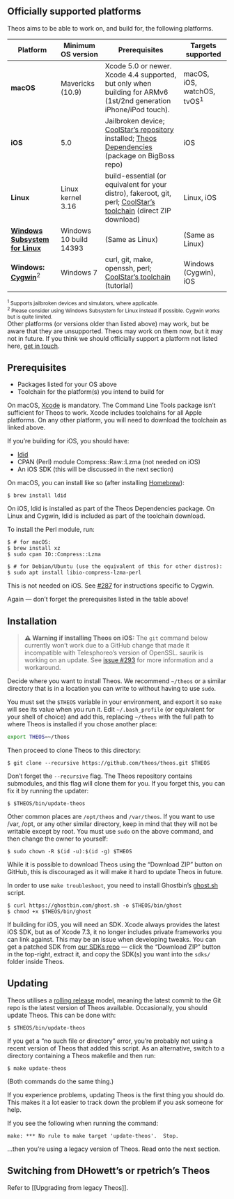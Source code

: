 ## Officially supported platforms
Theos aims to be able to work on, and build for, the following platforms.

| Platform | Minimum OS version | Prerequisites | Targets supported
|----------|--------------------|---------------|-------------------|
| **macOS** | Mavericks (10.9) | Xcode 5.0 or newer. Xcode 4.4 supported, but only when building for ARMv6 (1st/2nd generation iPhone/iPod touch). | macOS, iOS, watchOS, tvOS<sup>1</sup> |
| **iOS** | 5.0 | Jailbroken device; [CoolStar’s repository](https://coolstar.org/publicrepo/) installed; [Theos Dependencies](http://moreinfo.thebigboss.org/moreinfo/depiction.php?file=theosdependenciesDp) (package on BigBoss repo) | iOS |
| **Linux** | Linux kernel 3.16 | build-essential (or equivalent for your distro), fakeroot, git, perl; [CoolStar’s toolchain](https://developer.angelxwind.net/Linux/ios-toolchain_clang%2bllvm%2bld64_latest_linux_x86_64.zip) (direct ZIP download) | Linux, iOS |
| [**Windows Subsystem for Linux**](https://docs.microsoft.com/windows/wsl) | Windows 10 build 14393 | (Same as Linux) | (Same as Linux) |
| **Windows: [Cygwin](https://cygwin.com/)**<sup>2</sup> | Windows 7 | curl, git, make, openssh, perl; [CoolStar’s toolchain](http://sharedinstance.net/2013/12/build-on-windows/) (tutorial)| Windows (Cygwin), iOS |

<sup><sup>1</sup> Supports jailbroken devices and simulators, where applicable.  
<sup>2</sup> Please consider using Windows Subsystem for Linux instead if possible. Cygwin works but is quite limited.</sup>  
Other platforms (or versions older than listed above) may work, but be aware that they are unsupported. Theos may work on them now, but it may not in future. If you think we should officially support a platform not listed here, [get in touch](https://github.com/theos/theos/issues/new).

## Prerequisites
* Packages listed for your OS above
* Toolchain for the platform(s) you intend to build for

On macOS, [Xcode](https://itunes.apple.com/us/app/xcode/id497799835?ls=1&mt=12) is mandatory. The Command Line Tools package isn’t sufficient for Theos to work. Xcode includes toolchains for all Apple platforms. On any other platform, you will need to download the toolchain as linked above.

If you’re building for iOS, you should have:

* [ldid](http://iphonedevwiki.net/index.php/Ldid)
* CPAN (Perl) module Compress::Raw::Lzma (not needed on iOS)
* An iOS SDK (this will be discussed in the next section)

On macOS, you can install like so (after installing [Homebrew](https://brew.sh/)):

```console
$ brew install ldid
```

On iOS, ldid is installed as part of the Theos Dependencies package. On Linux and Cygwin, ldid is included as part of the toolchain download.

To install the Perl module, run:

```console
$ # for macOS:
$ brew install xz
$ sudo cpan IO::Compress::Lzma

$ # for Debian/Ubuntu (use the equivalent of this for other distros):
$ sudo apt install libio-compress-lzma-perl
```

This is not needed on iOS. See [#287](https://github.com/theos/theos/issues/287#issuecomment-364273354) for instructions specific to Cygwin.

Again — don’t forget the prerequisites listed in the table above!

## Installation
> **⚠️ Warning if installing Theos on iOS:** The `git` command below currently won’t work due to a GitHub change that made it incompatible with Telesphoreo’s version of OpenSSL. saurik is working on an update. See [issue #293](https://github.com/theos/theos/issues/293) for more information and a workaround.

Decide where you want to install Theos. We recommend `~/theos` or a similar directory that is in a location you can write to without having to use `sudo`.

You must set the `$THEOS` variable in your environment, and export it so `make` will see its value when you run it. Edit `~/.bash_profile` (or equivalent for your shell of choice) and add this, replacing `~/theos` with the full path to where Theos is installed if you chose another place:

```bash
export THEOS=~/theos
```

Then proceed to clone Theos to this directory:

```console
$ git clone --recursive https://github.com/theos/theos.git $THEOS
```

Don’t forget the `--recursive` flag. The Theos repository contains submodules, and this flag will clone them for you. If you forget this, you can fix it by running the updater:

```console
$ $THEOS/bin/update-theos
```

Other common places are `/opt/theos` and `/var/theos`. If you want to use /var, /opt, or any other similar directory, keep in mind that they will not be writable except by root. You must use `sudo` on the above command, and then change the owner to yourself:

```console
$ sudo chown -R $(id -u):$(id -g) $THEOS
```

While it is possible to download Theos using the “Download ZIP” button on GitHub, this is discouraged as it will make it hard to update Theos in future.

In order to use `make troubleshoot`, you need to install Ghostbin’s [ghost.sh](https://ghostbin.com/ghost.sh) script.

```console
$ curl https://ghostbin.com/ghost.sh -o $THEOS/bin/ghost
$ chmod +x $THEOS/bin/ghost
```

If building for iOS, you will need an SDK. Xcode always provides the latest iOS SDK, but as of Xcode 7.3, it no longer includes private frameworks you can link against. This may be an issue when developing tweaks. You can get a patched SDK from [our SDKs repo](https://github.com/theos/sdks) — click the “Download ZIP” button in the top-right, extract it, and copy the SDK(s) you want into the `sdks/` folder inside Theos.

## Updating
Theos utilises a [rolling release](https://en.wikipedia.org/wiki/Rolling_release) model, meaning the latest commit to the Git repo is the latest version of Theos available. Occasionally, you should update Theos. This can be done with:

```console
$ $THEOS/bin/update-theos
```

If you get a “no such file or directory” error, you’re probably not using a recent version of Theos that added this script. As an alternative, switch to a directory containing a Theos makefile and then run:

```console
$ make update-theos
```

(Both commands do the same thing.)

If you experience problems, updating Theos is the first thing you should do. This makes it a lot easier to track down the problem if you ask someone for help.

If you see the following when running the command:

```
make: *** No rule to make target 'update-theos'.  Stop.
```

…then you’re using a legacy version of Theos. Read onto the next section.

## Switching from DHowett’s or rpetrich’s Theos
Refer to [[Upgrading from legacy Theos]].
